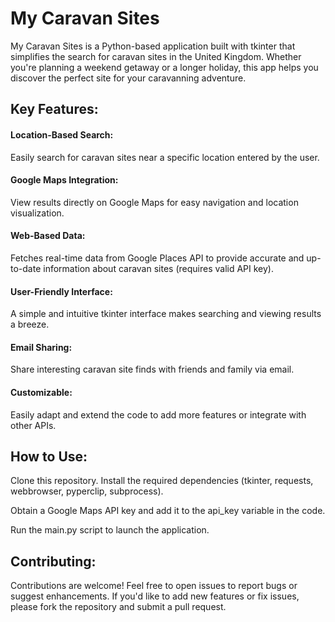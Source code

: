 # My Caravan Sites

My Caravan Sites is a Python-based application built with tkinter that simplifies the search for caravan sites in the United Kingdom. Whether you're planning a weekend getaway or a longer holiday, this app helps you discover the perfect site for your caravanning adventure.

## Key Features:

#### Location-Based Search: 
Easily search for caravan sites near a specific location entered by the user.

#### Google Maps Integration: 
View results directly on Google Maps for easy navigation and location visualization.

#### Web-Based Data: 
Fetches real-time data from Google Places API to provide accurate and up-to-date information about caravan sites (requires valid API key).

#### User-Friendly Interface: 
A simple and intuitive tkinter interface makes searching and viewing results a breeze.

#### Email Sharing: 
Share interesting caravan site finds with friends and family via email.

#### Customizable: 
Easily adapt and extend the code to add more features or integrate with other APIs.

## How to Use:

Clone this repository.
Install the required dependencies (tkinter, requests, webbrowser, pyperclip, subprocess).

Obtain a Google Maps API key and add it to the api_key variable in the code.

Run the main.py script to launch the application.

## Contributing:

Contributions are welcome! Feel free to open issues to report bugs or suggest enhancements. If you'd like to add new features or fix issues, please fork the repository and submit a pull request.
